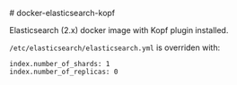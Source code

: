 # docker-elasticsearch-kopf

Elasticsearch (2.x) docker image with Kopf plugin installed.

`/etc/elasticsearch/elasticsearch.yml` is overriden with:

```
index.number_of_shards: 1
index.number_of_replicas: 0
```
